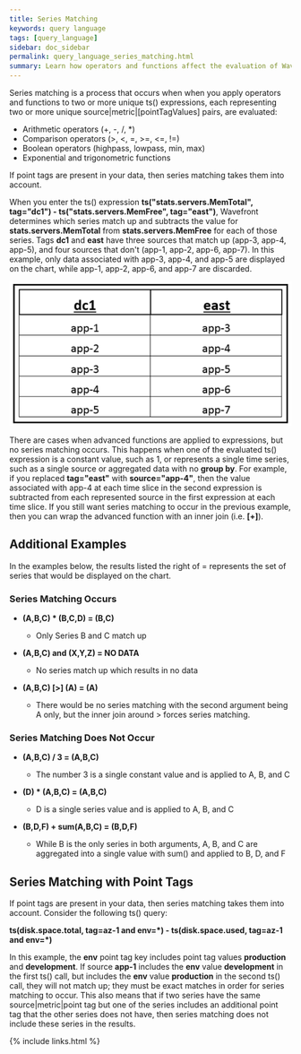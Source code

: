 ```yaml
---
title: Series Matching
keywords: query language
tags: [query_language]
sidebar: doc_sidebar
permalink: query_language_series_matching.html
summary: Learn how operators and functions affect the evaluation of Wavefront Query Language expressions.
---
```

Series matching is a process that occurs when when you apply operators and functions to two or more unique ts() expressions, each representing two or more unique source\|metric\|\[pointTagValues\] pairs, are evaluated:
 
- Arithmetic operators (+, -, /, *)
- Comparison operators (>, <, =, >=, <=, !=)
- Boolean operators (highpass, lowpass, min, max)
- Exponential and trigonometric functions

If point tags are present in your data, then series matching takes them into account. 
 
When you enter the ts() expression **ts("stats.servers.MemTotal", tag="dc1") - ts("stats.servers.MemFree", tag="east")**, Wavefront determines which series match up and subtracts the value for **stats.servers.MemTotal** from **stats.servers.MemFree** for each of those series. Tags **dc1** and **east** have three sources that match up (app-3, app-4, app-5), and four sources that don't (app-1, app-2, app-6, app-7). In this example, only data associated with app-3, app-4, and app-5 are displayed on the chart, while app-1, app-2, app-6, and app-7 are discarded.

![series matching](images/series_matching.png)

There are cases when advanced functions are applied to expressions, but no series matching occurs. This happens when one of the evaluated ts() expression is a constant value, such as 1, or represents a single time series, such as a single source or aggregated data with no **group by**. For example, if you replaced **tag="east"** with **source="app-4"**, then the value associated with app-4 at each time slice in the second expression is subtracted from each represented source in the first expression at each time slice. If you still want series matching to occur in the previous example, then you can wrap the advanced function with an inner join (i.e. **\[+\]**).

## Additional Examples
In the examples below, the results listed the right of = represents the set of series that would be displayed on the chart.
 
### Series Matching Occurs

- **(A,B,C) * (B,C,D) = (B,C)**
  - Only Series B and C match up
 
- **(A,B,C) and (X,Y,Z) = NO DATA**
  - No series match up which results in no data
 
- **(A,B,C) \[>\] (A) = (A)**
  - There would be no series matching with the second argument being A only, but the inner join around > forces series matching.
 
### Series Matching Does Not Occur

- **(A,B,C) / 3 = (A,B,C)**
  - The number 3 is a single constant value and is applied to A, B, and C
 
- **(D) * (A,B,C) = (A,B,C)**
  - D is a single series value and is applied to A, B, and C
 
- **(B,D,F) + sum(A,B,C) = (B,D,F)**
  - While B is the only series in both arguments, A, B, and C are aggregated into a single value with sum() and applied to B, D, and F
 
## Series Matching with Point Tags
If point tags are present in your data, then series matching takes them into account. Consider the following ts() query:
 
**ts(disk.space.total, tag=az-1 and env=\*) - ts(disk.space.used, tag=az-1 and env=*)**
 
In this example, the **env** point tag key includes point tag values **production** and **development**. If source **app-1** includes the **env** value **development** in the first ts() call, but includes the **env** value **production** in the second ts() call, they will not match up; they must be exact matches in order for series matching to occur. This also means that if two series have the same source\|metric\|point tag but one of the series includes an additional point tag that the other series does not have, then series matching does not include these series in the results.

{% include links.html %}